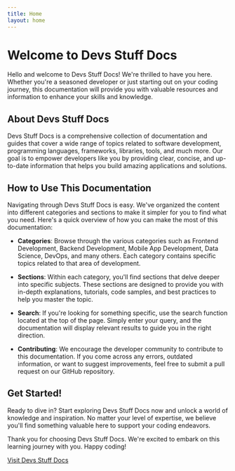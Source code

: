 ```yaml
---
title: Home
layout: home
---
```


# Welcome to Devs Stuff Docs

Hello and welcome to Devs Stuff Docs! We're thrilled to have you here. Whether you're a seasoned developer or just starting out on your coding journey, this documentation will provide you with valuable resources and information to enhance your skills and knowledge.

## About Devs Stuff Docs

Devs Stuff Docs is a comprehensive collection of documentation and guides that cover a wide range of topics related to software development, programming languages, frameworks, libraries, tools, and much more. Our goal is to empower developers like you by providing clear, concise, and up-to-date information that helps you build amazing applications and solutions.

## How to Use This Documentation

Navigating through Devs Stuff Docs is easy. We've organized the content into different categories and sections to make it simpler for you to find what you need. Here's a quick overview of how you can make the most of this documentation:

- **Categories**: Browse through the various categories such as Frontend Development, Backend Development, Mobile App Development, Data Science, DevOps, and many others. Each category contains specific topics related to that area of development.

- **Sections**: Within each category, you'll find sections that delve deeper into specific subjects. These sections are designed to provide you with in-depth explanations, tutorials, code samples, and best practices to help you master the topic.

- **Search**: If you're looking for something specific, use the search function located at the top of the page. Simply enter your query, and the documentation will display relevant results to guide you in the right direction.

- **Contributing**: We encourage the developer community to contribute to this documentation. If you come across any errors, outdated information, or want to suggest improvements, feel free to submit a pull request on our GitHub repository.

## Get Started!

Ready to dive in? Start exploring Devs Stuff Docs now and unlock a world of knowledge and inspiration. No matter your level of expertise, we believe you'll find something valuable here to support your coding endeavors.

Thank you for choosing Devs Stuff Docs. We're excited to embark on this learning journey with you. Happy coding!

[Visit Devs Stuff Docs](https://www.devstuffdocs.com)



